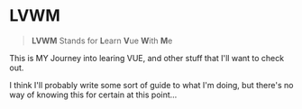 # LVWM

> **LVWM** Stands for **L**earn **V**ue **W**ith **M**e

This is MY Journey into learing VUE, and other stuff that I'll want to check out.

I think I'll probably write some sort of guide to what I'm doing, but there's no way of knowing this for certain at this point...